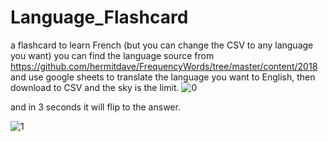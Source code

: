 # Language_Flashcard
a flashcard to learn French (but you can change the CSV to any language you want)
you can find the language source from https://github.com/hermitdave/FrequencyWords/tree/master/content/2018
and use google sheets to translate the language you want to English, then download 
to CSV and the sky is the limit.
![0](https://user-images.githubusercontent.com/72988903/159528500-0246a5cb-d791-401f-8563-96c7f7e9a347.png)

and in 3 seconds it will flip to the answer.


![1](https://user-images.githubusercontent.com/72988903/159528514-101064c0-c44b-4248-bdcb-c9a3ede84192.png)

